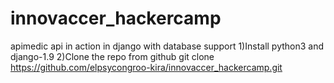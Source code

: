 # innovaccer_hackercamp
apimedic api in action in django with database support
1)Install python3 and django-1.9
2)Clone the repo from github
git clone https://github.com/elpsycongroo-kira/innovaccer_hackercamp.git
